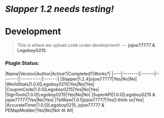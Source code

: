 # <b><i>Slapper 1.2 needs testing!</i></b>
# Development

> This is where we upload code under development!
--- <b>jojoe77777 & Legoboy0215</b>

<h3>Plugin Status:</h3>
|Name|Version|Author|Active?|Completed?|Works?|
|----|:-------:|:------:|:-------:|:----------:|:------:|
|Slapper|1.2.4|jojoe77777|Yes|No|No|
|WorldStats|1.0.0|Legoboy0215|Yes|No|Yes|
|CouponCode|1.0.0|Legoboy0215|Yes|No|Yes|
|SignTools|1.0.0|Legoboy0215|Yes|No|No|
|SuperAPI|1.0.0|Legoboy0215 & jojoe77777|Yes|No|Yes|
|TellRaw|1.0.1|jojoe77777|Yes|I think so|Yes|
|AccurateTimer|1.0.0|Legoboy0215, jojoe77777 & PEMapModder|Yes|No|Not At All|

